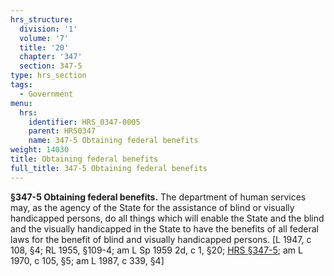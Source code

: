 ```yaml
---
hrs_structure:
  division: '1'
  volume: '7'
  title: '20'
  chapter: '347'
  section: 347-5
type: hrs_section
tags:
  - Government
menu:
  hrs:
    identifier: HRS_0347-0005
    parent: HRS0347
    name: 347-5 Obtaining federal benefits
weight: 14030
title: Obtaining federal benefits
full_title: 347-5 Obtaining federal benefits
---
```

**§347-5 Obtaining federal benefits.** The department of human services may, as the agency of the State for the assistance of blind or visually handicapped persons, do all things which will enable the State and the blind and the visually handicapped in the State to have the benefits of all federal laws for the benefit of blind and visually handicapped persons. [L 1947, c 108, §4; RL 1955, §109-4; am L Sp 1959 2d, c 1, §20; [HRS §347-5](/title-20/chapter-347/section-347-5/); am L 1970, c 105, §5; am L 1987, c 339, §4]
